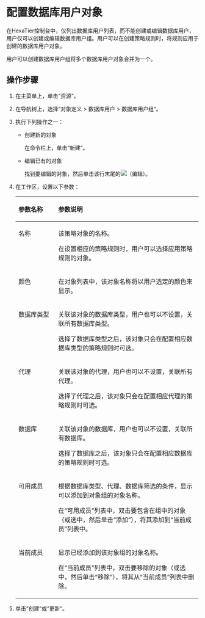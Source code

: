 # 配置数据库用户对象<a name="ZH-CN_TOPIC_0111166520"></a>

在HexaTier控制台中，仅列出数据库用户列表，而不能创建或编辑数据库用户，用户仅可以创建或编辑数据库用户组。用户可以在创建策略规则时，将规则应用于创建的数据库用户对象。

用户可以创建数据库用户组将多个数据库用户对象合并为一个。

## 操作步骤<a name="zh-cn_topic_0110574894_section135127511018"></a>

1.  在主菜单上，单击“资源“。
2.  在导航树上，选择“对象定义 \> 数据库用户 \> 数据库用户组“。
3.  执行下列操作之一：
    -   创建新的对象

        在命令栏上，单击“新建“。

    -   编辑已有的对象

        找到要编辑的对象，然后单击该行末尾的![](figures/编辑.png)（编辑）。


4.  在工作区，设置以下参数：

    <a name="zh-cn_topic_0110574894_table1169941314365"></a>
    <table><thead align="left"><tr id="zh-cn_topic_0110574894_row870091310364"><th class="cellrowborder" valign="top" width="21.69%" id="mcps1.1.3.1.1"><p id="zh-cn_topic_0110574894_p11700181318369"><a name="zh-cn_topic_0110574894_p11700181318369"></a><a name="zh-cn_topic_0110574894_p11700181318369"></a>参数名称</p>
    </th>
    <th class="cellrowborder" valign="top" width="78.31%" id="mcps1.1.3.1.2"><p id="zh-cn_topic_0110574894_p197001713163620"><a name="zh-cn_topic_0110574894_p197001713163620"></a><a name="zh-cn_topic_0110574894_p197001713163620"></a>参数说明</p>
    </th>
    </tr>
    </thead>
    <tbody><tr id="zh-cn_topic_0110574894_row670061313363"><td class="cellrowborder" valign="top" width="21.69%" headers="mcps1.1.3.1.1 "><p id="zh-cn_topic_0110574894_p10701151373619"><a name="zh-cn_topic_0110574894_p10701151373619"></a><a name="zh-cn_topic_0110574894_p10701151373619"></a>名称</p>
    </td>
    <td class="cellrowborder" valign="top" width="78.31%" headers="mcps1.1.3.1.2 "><p id="zh-cn_topic_0110574894_p13747164310519"><a name="zh-cn_topic_0110574894_p13747164310519"></a><a name="zh-cn_topic_0110574894_p13747164310519"></a>该策略对象的名称。</p>
    <p id="zh-cn_topic_0110574894_p067265111557"><a name="zh-cn_topic_0110574894_p067265111557"></a><a name="zh-cn_topic_0110574894_p067265111557"></a>在设置相应的策略规则时，用户可以选择应用策略规则的对象。</p>
    </td>
    </tr>
    <tr id="zh-cn_topic_0110574894_row2016874713115"><td class="cellrowborder" valign="top" width="21.69%" headers="mcps1.1.3.1.1 "><p id="zh-cn_topic_0110574894_p117011513113611"><a name="zh-cn_topic_0110574894_p117011513113611"></a><a name="zh-cn_topic_0110574894_p117011513113611"></a>颜色</p>
    </td>
    <td class="cellrowborder" valign="top" width="78.31%" headers="mcps1.1.3.1.2 "><p id="zh-cn_topic_0110574894_p8701813193619"><a name="zh-cn_topic_0110574894_p8701813193619"></a><a name="zh-cn_topic_0110574894_p8701813193619"></a>在对象列表中，该对象名称将以用户选定的颜色来显示。</p>
    </td>
    </tr>
    <tr id="zh-cn_topic_0110574894_row2701413173610"><td class="cellrowborder" valign="top" width="21.69%" headers="mcps1.1.3.1.1 "><p id="zh-cn_topic_0110574894_p870131373615"><a name="zh-cn_topic_0110574894_p870131373615"></a><a name="zh-cn_topic_0110574894_p870131373615"></a>数据库类型</p>
    </td>
    <td class="cellrowborder" valign="top" width="78.31%" headers="mcps1.1.3.1.2 "><p id="zh-cn_topic_0110574894_p1167210513559"><a name="zh-cn_topic_0110574894_p1167210513559"></a><a name="zh-cn_topic_0110574894_p1167210513559"></a>关联该对象的数据库类型，用户也可以不设置，关联所有数据库类型。</p>
    <p id="zh-cn_topic_0110574894_p165722036105918"><a name="zh-cn_topic_0110574894_p165722036105918"></a><a name="zh-cn_topic_0110574894_p165722036105918"></a>选择了数据库类型之后，该对象只会在配置相应数据库类型的策略规则时可选。</p>
    </td>
    </tr>
    <tr id="zh-cn_topic_0110574894_row67011313153610"><td class="cellrowborder" valign="top" width="21.69%" headers="mcps1.1.3.1.1 "><p id="zh-cn_topic_0110574894_p570121312360"><a name="zh-cn_topic_0110574894_p570121312360"></a><a name="zh-cn_topic_0110574894_p570121312360"></a>代理</p>
    </td>
    <td class="cellrowborder" valign="top" width="78.31%" headers="mcps1.1.3.1.2 "><p id="zh-cn_topic_0110574894_p548514121007"><a name="zh-cn_topic_0110574894_p548514121007"></a><a name="zh-cn_topic_0110574894_p548514121007"></a>关联该对象的代理，用户也可以不设置，关联所有代理。</p>
    <p id="zh-cn_topic_0110574894_p248611216019"><a name="zh-cn_topic_0110574894_p248611216019"></a><a name="zh-cn_topic_0110574894_p248611216019"></a>选择了代理之后，该对象只会在配置相应代理的策略规则时可选。</p>
    </td>
    </tr>
    <tr id="zh-cn_topic_0110574894_row97013138366"><td class="cellrowborder" valign="top" width="21.69%" headers="mcps1.1.3.1.1 "><p id="zh-cn_topic_0110574894_p12701201303619"><a name="zh-cn_topic_0110574894_p12701201303619"></a><a name="zh-cn_topic_0110574894_p12701201303619"></a>数据库</p>
    </td>
    <td class="cellrowborder" valign="top" width="78.31%" headers="mcps1.1.3.1.2 "><p id="zh-cn_topic_0110574894_p1247819131018"><a name="zh-cn_topic_0110574894_p1247819131018"></a><a name="zh-cn_topic_0110574894_p1247819131018"></a>关联该对象的数据库，用户也可以不设置，关联所有数据库。</p>
    <p id="zh-cn_topic_0110574894_p947820136015"><a name="zh-cn_topic_0110574894_p947820136015"></a><a name="zh-cn_topic_0110574894_p947820136015"></a>选择了数据库之后，该对象只会在配置相应数据库的策略规则时可选。</p>
    </td>
    </tr>
    <tr id="zh-cn_topic_0110574894_row1098761718117"><td class="cellrowborder" valign="top" width="21.69%" headers="mcps1.1.3.1.1 "><p id="zh-cn_topic_0110574894_p410682019115"><a name="zh-cn_topic_0110574894_p410682019115"></a><a name="zh-cn_topic_0110574894_p410682019115"></a>可用成员</p>
    </td>
    <td class="cellrowborder" valign="top" width="78.31%" headers="mcps1.1.3.1.2 "><p id="zh-cn_topic_0110574894_p189231851141115"><a name="zh-cn_topic_0110574894_p189231851141115"></a><a name="zh-cn_topic_0110574894_p189231851141115"></a>根据数据库类型、代理、数据库筛选的条件，显示可以添加到对象组的对象名称。</p>
    <p id="zh-cn_topic_0110574894_p5106112051113"><a name="zh-cn_topic_0110574894_p5106112051113"></a><a name="zh-cn_topic_0110574894_p5106112051113"></a>在<span class="parmname" id="zh-cn_topic_0110574894_parmname7811189294"><a name="zh-cn_topic_0110574894_parmname7811189294"></a><a name="zh-cn_topic_0110574894_parmname7811189294"></a>“可用成员”</span>列表中，双击要包含在组中的对象（或选中，然后单击<span class="uicontrol" id="zh-cn_topic_0110574894_uicontrol103058315295"><a name="zh-cn_topic_0110574894_uicontrol103058315295"></a><a name="zh-cn_topic_0110574894_uicontrol103058315295"></a>“添加”</span>），将其添加到<span class="parmname" id="zh-cn_topic_0110574894_parmname4170135162914"><a name="zh-cn_topic_0110574894_parmname4170135162914"></a><a name="zh-cn_topic_0110574894_parmname4170135162914"></a>“当前成员”</span>列表中。</p>
    </td>
    </tr>
    <tr id="zh-cn_topic_0110574894_row445471831112"><td class="cellrowborder" valign="top" width="21.69%" headers="mcps1.1.3.1.1 "><p id="zh-cn_topic_0110574894_p164691920151115"><a name="zh-cn_topic_0110574894_p164691920151115"></a><a name="zh-cn_topic_0110574894_p164691920151115"></a>当前成员</p>
    </td>
    <td class="cellrowborder" valign="top" width="78.31%" headers="mcps1.1.3.1.2 "><p id="zh-cn_topic_0110574894_p167504141212"><a name="zh-cn_topic_0110574894_p167504141212"></a><a name="zh-cn_topic_0110574894_p167504141212"></a>显示已经添加到该对象组的对象名称。</p>
    <p id="zh-cn_topic_0110574894_p144690203116"><a name="zh-cn_topic_0110574894_p144690203116"></a><a name="zh-cn_topic_0110574894_p144690203116"></a>在<span class="parmname" id="zh-cn_topic_0110574894_parmname3612171962914"><a name="zh-cn_topic_0110574894_parmname3612171962914"></a><a name="zh-cn_topic_0110574894_parmname3612171962914"></a>“当前成员”</span>列表中，双击要移除的对象（或选中，然后单击<span class="uicontrol" id="zh-cn_topic_0110574894_uicontrol14349172662914"><a name="zh-cn_topic_0110574894_uicontrol14349172662914"></a><a name="zh-cn_topic_0110574894_uicontrol14349172662914"></a>“移除”</span>），将其从<span class="parmname" id="zh-cn_topic_0110574894_parmname5333111513296"><a name="zh-cn_topic_0110574894_parmname5333111513296"></a><a name="zh-cn_topic_0110574894_parmname5333111513296"></a>“当前成员”</span>列表中删除。</p>
    </td>
    </tr>
    </tbody>
    </table>

5.  单击“创建“或“更新“。

